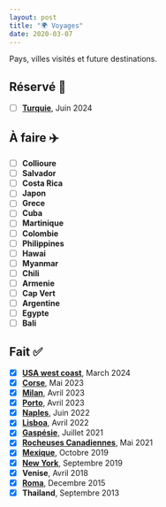 ```yaml
---
layout: post
title: "🌍 Voyages"
date: 2020-03-07
---
```


Pays, villes visités et future destinations.

## Réservé 🧿

- [ ] **[Turquie](2023-10-08-istanbul.md)**, Juin 2024

## À faire ✈️

- [ ] **Collioure**
- [ ] **Salvador**
- [ ] **Costa Rica**
- [ ] **Japon**
- [ ] **Grece**
- [ ] **Cuba**
- [ ] **Martinique**
- [ ] **Colombie**
- [ ] **Philippines**
- [ ] **Hawai**
- [ ] **Myanmar**
- [ ] **Chili**
- [ ] **Armenie**
- [ ] **Cap Vert**
- [ ] **Argentine**
- [ ] **Egypte**
- [ ] **Bali**

## Fait ✅

- [x] **[USA west coast](2023-10-03-usa-west-coast.md)**, March 2024
- [x] **[Corse](2023-05-23-corsica.md)**, Mai 2023
- [x] **[Milan](2023-03-22-milano.md)**, Avril 2023
- [x] **[Porto](2023-01-31-porto.md)**, Avril 2023
- [x] **[Naples](2022-02-24-napoli.md)**, Juin 2022
- [x] **[Lisboa](2022-02-26-lisboa.md)**, Avril 2022
- [x] **[Gaspésie](https://goo.gl/maps/xVQcKw3sRQrQSFp9A)**, Juillet 2021
- [x] **[Rocheuses Canadiennes](https://goo.gl/maps/RUV2TAuCHXjESshPA)**, Mai 2021
- [x] **[Mexique](https://goo.gl/maps/i4sZGGUXsc7tLtdHA)**, Octobre 2019
- [x] **[New York](https://goo.gl/maps/qPLThHHFK9GEmm2dA)**, Septembre 2019
- [x] **Venise**, Avril 2018
- [x] **[Roma](https://goo.gl/maps/Bigq7TLJNHSa6Z4a6)**, Decembre 2015
- [x] **Thailand**, Septembre 2013
